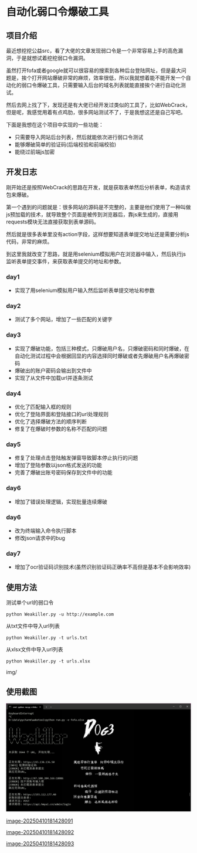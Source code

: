 # 自动化弱口令爆破工具

## 项目介绍

最近想挖挖公益src，看了大佬的文章发现弱口令是一个非常容易上手的高危漏洞，于是就想试着挖挖弱口令漏洞。

虽然打开fofa或者google就可以很容易的搜索到各种后台登陆网址，但是最大问题是，挨个打开网站爆破非常的麻烦，效率很低，所以我就想着能不能开发一个自动化的弱口令爆破工具，只需要输入后台的域名列表就能直接挨个进行自动化测试。

然后去网上找了下，发现还是有大佬已经开发过类似的工具了，比如WebCrack，但是呢，我感觉用着有点鸡肋，很多网站测试不了，于是我想这还是自己写吧。

下面是我想在这个项目中实现的一些功能：

- 只需要导入网站后台列表，然后就能依次进行弱口令测试
- 能够爆破简单的验证码(后端校验和前端校验)
- 能绕过前端js加密

## 开发日志

刚开始还是按照WebCrack的思路在开发，就是获取表单然后分析表单，构造请求包来爆破。

第一个遇到的问题就是：很多网站的源码是不完整的，主要是他们使用了一种叫做js预加载的技术，就导致整个页面是被传到浏览器后，靠js来生成的，直接用requests模块无法直接获取到表单源码。

然后就是很多表单里没有action字段，这样想要知道表单提交地址还是需要分析js代码，非常的麻烦。

到这里我就改变了思路，就是用selenium模拟用户在浏览器中输入，然后执行js监听表单提交事件，来获取表单提交的地址和参数。

### day1

- 实现了用selenium模拟用户输入然后监听表单提交地址和参数

### day2

- 测试了多个网站，增加了一些匹配的关键字

### day3

- 实现了爆破功能，包括三种模式，只爆破用户名，只爆破密码和同时爆破，在自动化测试过程中会根据回显的内容选择同时爆破或者先爆破用户名再爆破密码
- 爆破出的账户密码会输出到文件中
- 实现了从文件中加载url并逐条测试

### day4

- 优化了匹配输入框的规则
- 优化了登陆界面和登陆接口的url处理规则
- 优化了选择爆破方法的顺序判断
- 修复了在爆破时参数的名称不匹配的问题

### day5

- 修复了处理点击登陆触发弹窗导致脚本停止执行的问题
- 增加了登陆参数以json格式发送的功能
- 完善了爆破出账号密码保存到文件中的功能

### day6

- 增加了错误处理逻辑，实现批量连续爆破

### day6

- 改为终端输入命令执行脚本
- 修改json请求中的bug

### day7

- 增加了ocr验证码识别技术(虽然识别验证码正确率不高但是基本不会影响效率)

## 使用方法

测试单个url的弱口令

```
python Weakiller.py -u http://example.com
```

从txt文件中导入url列表

```
python Weakiller.py -t urls.txt
```

从xlsx文件中导入url列表

```
python Weakiller.py -t urls.xlsx
```
img/
## 使用截图
![contents](imgs/image-run20250408210651774.png)

[image-20250410181428091](imgs/image-run20250408210651774.png)

[image-20250410181428092](imgs/image-20250410181428091.png)

[image-20250410181428093](imgs/image-rel20250410195130863.png)
